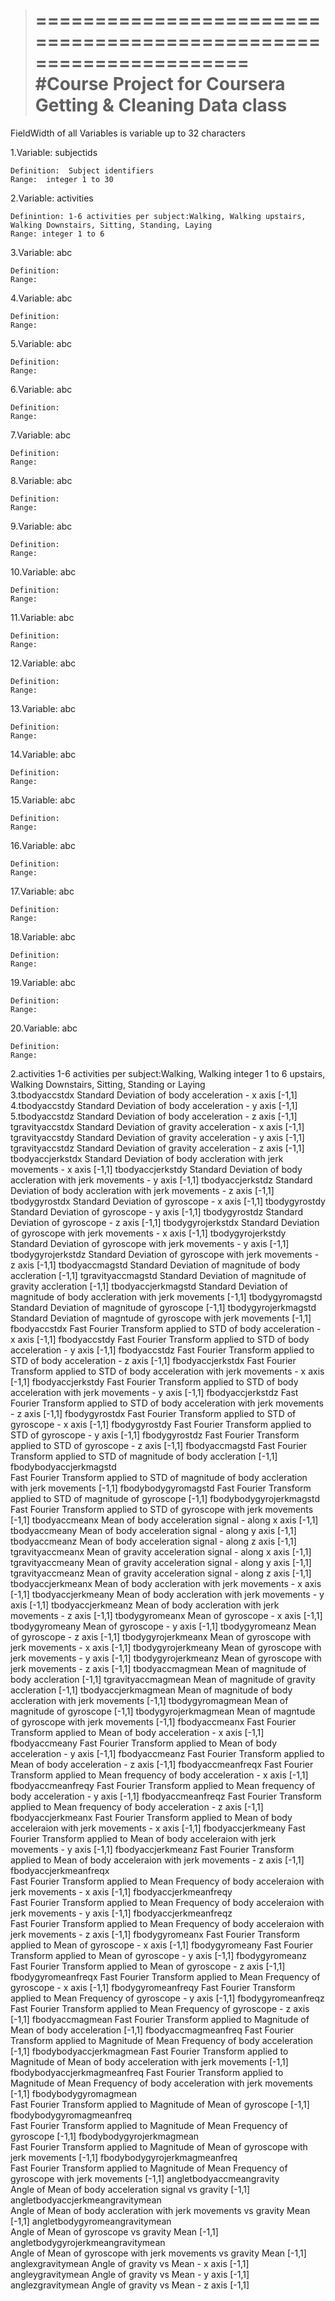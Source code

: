 >==================================================================
#Course Project for Coursera Getting & Cleaning Data class
>==================================================================

FieldWidth of all Variables is variable up to 32 characters

1.Variable:  subjectids

    Definition:  Subject identifiers
    Range:  integer 1 to 30
2.Variable: activities

    Definintion: 1-6 activities per subject:Walking, Walking upstairs, Walking Downstairs, Sitting, Standing, Laying
    Range: integer 1 to 6
3.Variable: abc

    Definition: 
    Range: 
4.Variable: abc

    Definition:
    Range:
5.Variable: abc

    Definition:
    Range:   
6.Variable: abc

    Definition:
    Range:
7.Variable: abc

    Definition:
    Range:
8.Variable: abc

    Definition:
    Range:
9.Variable: abc

    Definition:
    Range:
10.Variable: abc

    Definition:
    Range:   
11.Variable: abc

    Definition:
    Range:
12.Variable: abc

    Definition:
    Range:
13.Variable: abc

    Definition:
    Range:
14.Variable: abc

    Definition:
    Range:
15.Variable: abc

    Definition:
    Range:   
16.Variable: abc

    Definition:
    Range:
17.Variable: abc

    Definition:
    Range:
18.Variable: abc

    Definition:
    Range:
19.Variable: abc

    Definition:
    Range:
20.Variable: abc

    Definition:
    Range:   


2.activities		1-6 activities per subject:Walking, Walking				integer 1 to 6
		upstairs, Walking Downstairs, Sitting, Standing	
		or Laying			
3.tbodyaccstdx	Standard Deviation of body acceleration - x axis			[-1,1]
4.tbodyaccstdy	Standard Deviation of body acceleration - y axis			[-1,1]
5.tbodyaccstdz	Standard Deviation of body acceleration - z axis			[-1,1]
tgravityaccstdx	Standard Deviation of gravity acceleration - x axis			[-1,1]
tgravityaccstdy	Standard Deviation of gravity acceleration - y axis			[-1,1]
tgravityaccstdz	Standard Deviation of gravity acceleration - z axis			[-1,1]
tbodyaccjerkstdx	Standard Deviation of body accleration with jerk movements - x axis	[-1,1]
tbodyaccjerkstdy	Standard Deviation of body accleration with jerk movements - y axis	[-1,1]
tbodyaccjerkstdz	Standard Deviation of body accleration with jerk movements - z axis	[-1,1]
tbodygyrostdx	Standard Deviation of gyroscope - x axis				[-1,1]
tbodygyrostdy	Standard Deviation of gyroscope - y axis				[-1,1]
tbodygyrostdz	Standard Deviation of gyroscope - z axis				[-1,1]
tbodygyrojerkstdx	Standard Deviation of gyroscope with jerk movements - x axis		[-1,1]
tbodygyrojerkstdy	Standard Deviation of gyroscope with jerk movements - y axis		[-1,1]
tbodygyrojerkstdz	Standard Deviation of gyroscope with jerk movements - z axis		[-1,1]
tbodyaccmagstd	Standard Deviation of magnitude of body accleration	 		[-1,1]
tgravityaccmagstd	Standard Deviation of magnitude of gravity accleration		[-1,1]
tbodyaccjerkmagstd	Standard Deviation of magnitude of body accleration with jerk movements	[-1,1]
tbodygyromagstd	Standard Deviation of magnitude of gyroscope			[-1,1]
tbodygyrojerkmagstd	Standard Deviation of magntude of gyroscope with jerk movements 	[-1,1]
fbodyaccstdx	Fast Fourier Transform applied to STD of body acceleration - x axis	[-1,1]
fbodyaccstdy	Fast Fourier Transform applied to STD of body acceleration - y axis	[-1,1]
fbodyaccstdz	Fast Fourier Transform applied to STD of body acceleration - z axis	[-1,1]
fbodyaccjerkstdx	Fast Fourier Transform applied to STD of body acceleration with jerk 
		movements - x axis						[-1,1]
fbodyaccjerkstdy	Fast Fourier Transform applied to STD of body acceleration with jerk 
		movements - y axis						[-1,1]
fbodyaccjerkstdz	Fast Fourier Transform applied to STD of body acceleration with jerk 
		movements - z axis						[-1,1]
fbodygyrostdx	Fast Fourier Transform applied to STD of gyroscope - x axis		[-1,1]
fbodygyrostdy	Fast Fourier Transform applied to STD of gyroscope - y axis		[-1,1]
fbodygyrostdz	Fast Fourier Transform applied to STD of gyroscope - z axis		[-1,1]
fbodyaccmagstd	Fast Fourier Transform applied to STD of magnitude of body accleration	[-1,1]
fbodybodyaccjerkmagstd	
		Fast Fourier Transform applied to STD of magnitude of body accleration 
		with jerk movements						[-1,1]
fbodybodygyromagstd	
		Fast Fourier Transform applied to STD of magnitude of gyroscope	[-1,1]
fbodybodygyrojerkmagstd	
		Fast Fourier Transform applied to STD of gyroscope with jerk movements [-1,1]
tbodyaccmeanx	Mean of body acceleration signal -  along x axis			[-1,1]
tbodyaccmeany	Mean of body acceleration signal -  along y axis			[-1,1]
tbodyaccmeanz	Mean of body acceleration signal -  along z axis			[-1,1]
tgravityaccmeanx	Mean of gravity acceleration signal - along x axis			[-1,1]
tgravityaccmeany	Mean of gravity acceleration signal - along y axis			[-1,1]
tgravityaccmeanz	Mean of gravity acceleration signal - along z axis			[-1,1]
tbodyaccjerkmeanx	Mean of body accleration with jerk movements - x axis		[-1,1]
tbodyaccjerkmeany	Mean of body accleration with jerk movements - y axis		[-1,1]
tbodyaccjerkmeanz	Mean of body accleration with jerk movements - z axis		[-1,1]
tbodygyromeanx	Mean of gyroscope - x axis					[-1,1]
tbodygyromeany	Mean of gyroscope - y axis					[-1,1]
tbodygyromeanz	Mean of gyroscope - z axis					[-1,1]
tbodygyrojerkmeanx	Mean of gyroscope with jerk movements - x axis			[-1,1]
tbodygyrojerkmeany	Mean of gyroscope with jerk movements - y axis			[-1,1]
tbodygyrojerkmeanz	Mean of gyroscope with jerk movements - z axis			[-1,1]
tbodyaccmagmean	Mean of magnitude of body accleration				[-1,1]
tgravityaccmagmean	Mean of magnitude of gravity accleration				[-1,1]
tbodyaccjerkmagmean	
		Mean of magnitude of body accleration with jerk movements		[-1,1]
tbodygyromagmean	Mean of magnitude of gyroscope				[-1,1]
tbodygyrojerkmagmean	Mean of magntude of gyroscope with jerk movements 	[-1,1]
fbodyaccmeanx	Fast Fourier Transform applied to Mean of body acceleration - x axis	[-1,1]
fbodyaccmeany	Fast Fourier Transform applied to Mean of body acceleration - y axis	[-1,1]
fbodyaccmeanz	Fast Fourier Transform applied to Mean of body acceleration - z axis	[-1,1]
fbodyaccmeanfreqx	Fast Fourier Transform applied to Mean frequency of body 
		acceleration - x axis						[-1,1]
fbodyaccmeanfreqy	Fast Fourier Transform applied to Mean frequency of body 
		acceleration - y axis						[-1,1]
fbodyaccmeanfreqz	Fast Fourier Transform applied to Mean frequency of body 
		acceleration - z axis						[-1,1]
fbodyaccjerkmeanx	Fast Fourier Transform applied to Mean of body acceleraion with jerk 
		movements - x axis						[-1,1]
fbodyaccjerkmeany	Fast Fourier Transform applied to Mean of body acceleraion with jerk 
		movements - y axis						[-1,1]
fbodyaccjerkmeanz	Fast Fourier Transform applied to Mean of body acceleraion with jerk 
		movements - z axis						[-1,1]
fbodyaccjerkmeanfreqx	
		Fast Fourier Transform applied to Mean Frequency of body 
		acceleraion with jerk movements - x axis				[-1,1]
fbodyaccjerkmeanfreqy	
		Fast Fourier Transform applied to Mean Frequency of body 
		acceleraion with jerk movements - y axis				[-1,1]
fbodyaccjerkmeanfreqz	
		Fast Fourier Transform applied to Mean Frequency of body 
		acceleraion with jerk movements - z axis				[-1,1]
fbodygyromeanx	Fast Fourier Transform applied to Mean of gyroscope - x axis		[-1,1]
fbodygyromeany	Fast Fourier Transform applied to Mean of gyroscope - y axis		[-1,1]
fbodygyromeanz	Fast Fourier Transform applied to Mean of gyroscope - z axis		[-1,1]
fbodygyromeanfreqx	Fast Fourier Transform applied to Mean Frequency of gyroscope - x axis	[-1,1]
fbodygyromeanfreqy	Fast Fourier Transform applied to Mean Frequency of gyroscope - y axis	[-1,1]
fbodygyromeanfreqz	Fast Fourier Transform applied to Mean Frequency of gyroscope - z axis	[-1,1]
fbodyaccmagmean	Fast Fourier Transform applied to Magnitude of Mean of body 
		acceleration						[-1,1]
fbodyaccmagmeanfreq	
		Fast Fourier Transform applied to Magnitude of Mean Frequency of 
		body acceleration						[-1,1]
fbodybodyaccjerkmagmean	
		Fast Fourier Transform applied to Magnitude of Mean of 
		body acceleration with jerk movements 				[-1,1]
fbodybodyaccjerkmagmeanfreq	
		Fast Fourier Transform applied to Magnitude of Mean Frequency of 
		body acceleration with jerk movements				[-1,1]
fbodybodygyromagmean	
		Fast Fourier Transform applied to Magnitude of Mean of gyroscope	[-1,1]
fbodybodygyromagmeanfreq	
		Fast Fourier Transform applied to Magnitude of Mean Frequency 
		of gyroscope						[-1,1]
fbodybodygyrojerkmagmean	
		Fast Fourier Transform applied to Magnitude of Mean of gyroscope 
		with jerk movements						[-1,1]
fbodybodygyrojerkmagmeanfreq	
		Fast Fourier Transform applied to Magnitude of Mean Frequency 
		of gyroscope with jerk movements				[-1,1]
angletbodyaccmeangravity	
		Angle of Mean of body acceleration signal  vs gravity			[-1,1]
angletbodyaccjerkmeangravitymean	
		Angle of Mean of body accleration with jerk movements  vs gravity Mean	[-1,1]
angletbodygyromeangravitymean	
		Angle of Mean of gyroscope vs gravity Mean 			[-1,1]
angletbodygyrojerkmeangravitymean	
		Angle of Mean of gyroscope with jerk movements vs gravity Mean	[-1,1]
anglexgravitymean	Angle of gravity vs Mean - x axis 				[-1,1]
angleygravitymean	Angle of gravity vs Mean - y axis 				[-1,1]
anglezgravitymean	Angle of gravity vs Mean - z axis 				[-1,1]

